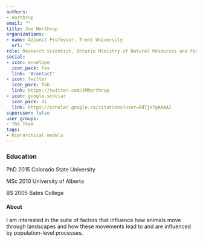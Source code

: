 ```yaml
---
authors:
- northrup
email: ""
title: Joe Northrup
organizations:
- name: Adjunct Professor, Trent University
  url: ""
role: Research Scientist, Ontario Ministry of Natural Resources and Forestry
social:
- icon: envelope
  icon_pack: fas
  link: '#contact'
- icon: twitter
  icon_pack: fab
  link: https://twitter.com/JMNorthrup
- icon: google-scholar
  icon_pack: ai
  link: https://scholar.google.ca/citations?user=Rd7jH7gAAAAJ
superuser: false
user_groups:
- The Team
tags:
- Hierarchical models
---
```


### Education

PhD 2015 Colorado State University

MSc 2010 University of Alberta

BS 2005 Bates College

#### About

I am interested in the suite of factors that influence how animals move through landscapes and how these movements lead to and are influenced by population-level processes. 